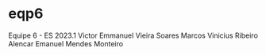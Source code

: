 # eqp6
Equipe 6 - ES 2023.1
Victor Emmanuel Vieira Soares 
Marcos Vinicius Ribeiro Alencar
Emanuel Mendes Monteiro
